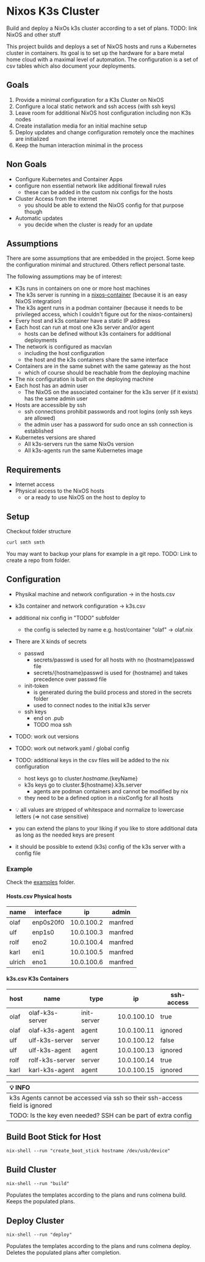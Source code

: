 # Nixos K3s Cluster

Build and deploy a NixOs k3s cluster according to a set of plans.
TODO: link NixOS and other stuff

This project builds and deploys a set of NixOS hosts and runs a Kubernetes cluster in containers.
Its goal is to set up the hardware for a bare metal home cloud with a maximal level of automation.
The configuration is a set of csv tables which also document your deployments.

## Goals

1. Provide a minimal configuration for a K3s Cluster on NixOS
2. Configure a local static network and ssh access (with ssh keys)
3. Leave room for additional NixOS host configuration including non K3s nodes
4. Create installation media for an initial machine setup
5. Deploy updates and change configuration remotely once the machines are initialized
6. Keep the human interaction minimal in the process

## Non Goals

- Configure Kubernetes and Container Apps
- configure non essential network like additional firewall rules
  - these can be added in the custom nix configs for the hosts
- Cluster Access from the internet
  - you should be able to extend the NixOS config for that purpose though
- Automatic updates
  - you decide when the cluster is ready for an update

## Assumptions

There are some assumptions that are embedded in the project.
Some keep the configuration minimal and structured.
Others reflect personal taste.

The following assumptions may be of interest:

- K3s runs in containers on one or more host machines
- The k3s server is running in a [nixos-container](https://nixos.wiki/wiki/NixOS_Containers) (because it is an easy NixOS integration)
- The k3s agent runs in a podman container (because it needs to be privileged access, which I couldn't figure out for the nixos-containers)
- Every host and k3s container have a static IP address
- Each host can run at most one k3s server and/or agent
  - hosts can be defined without k3s containers for additional deployments
- The network is configured as macvlan
  - including the host configuration
  - the host and the k3s containers share the same interface
- Containers are in the same subnet with the same gateway as the host
  - which of course should be reachable from the deploying machine
- The nix configuration is built on the deploying machine
- Each host has an admin user
  - The NixOS on the associated container for the k3s server (if it exists) has the same admin user
- Hosts are accessible by ssh
  - ssh connections prohibit passwords and root logins (only ssh keys are allowed)
  - the admin user has a password for sudo once an ssh connection is established
- Kubernetes versions are shared
  - All k3s-servers run the same NixOs version
  - All k3s-agents run the same Kubernetes image

## Requirements

- Internet access
- Physical access to the NixOS hosts
  - or a ready to use NixOS on the host to deploy to

## Setup

Checkout folder structure
```shell
curl smth smth
```

You may want to backup your plans for example in a git repo.
TODO: Link to create a repo from folder.


## Configuration

- Physikal machine and network configuration -> in the hosts.csv
- k3s container and network configuration -> k3s.csv
- additional nix config in "TODO" subfolder
  - the config is selected by name e.g. host/container "olaf" -> olaf.nix
- There are X kinds of secrets
  - passwd
    - secrets/passwd is used for all hosts with no {hostname}passwd file
    - secrets/{hostname}passwd is used for {hostname} and takes precedence over passwd file
  - init-token
    - is generated during the build process and stored in the secrets folder
    - used to connect nodes to the initial k3s server
  - ssh keys
    - end on .pub
    - TODO moa ssh
- TODO: work out versions
- TODO: work out network.yaml / global config
- TODO: additional keys in the csv files will be added to the nix configuration
  - host keys go to cluster.${hostname}.${keyName}
  - k3s keys go to cluster.${hostname}.k3s.server
    - agents are podman containers and cannot be modified by nix
  - they need to be a defined option in a nixConfig for all hosts

- :bulb: all values are stripped of whitespace and normalize to lowercase letters (=> not case sensitive)
- you can extend the plans to your liking if you like to store additional data as long as the needed keys are present
- it should be possible to extend (k3s) config of the k3s server with a config file

### Example
Check the [examples](/exampls/plans) folder.

#### Hosts.csv Physical hosts
name| interface| ip| admin
|-|-|-|-|
olaf| enp0s20f0| 10.0.100.2| manfred
ulf| enp1s0| 10.0.100.3| manfred
rolf| eno2| 10.0.100.4| manfred
karl| eni1| 10.0.100.5| manfred
ulrich| eno1| 10.0.100.6| manfred

#### k3s.csv K3s Containers
host| name| type| ip| ssh-access
|-|-|-|-|-|
olaf| olaf-k3s-server| init-server| 10.0.100.10| true
olaf| olaf-k3s-agent| agent| 10.0.100.11| ignored
ulf| ulf-k3s-server| server| 10.0.100.12| false
ulf| ulf-k3s-agent| agent| 10.0.100.13| ignored
rolf| rolf-k3s-server| server| 10.0.100.14| true
karl| karl-k3s-agent| agent| 10.0.100.15| ignored

| :bulb: INFO   
|:------------------------|
| k3s Agents cannot be accessed via ssh so their ssh-access field is ignored|
|TODO: Is the key even needed? SSH can be part of extra config|
## Build Boot Stick for Host

```shell
nix-shell --run "create_boot_stick hostname /dev/usb/device"
```

## Build Cluster

```shell
nix-shell --run "build"
```

Populates the templates according to the plans and runs colmena build.
Keeps the populated plans.

## Deploy Cluster

```shell
nix-shell --run "deploy"
```

Populates the templates according to the plans and runs colmena deploy.
Deletes the populated plans after completion.
